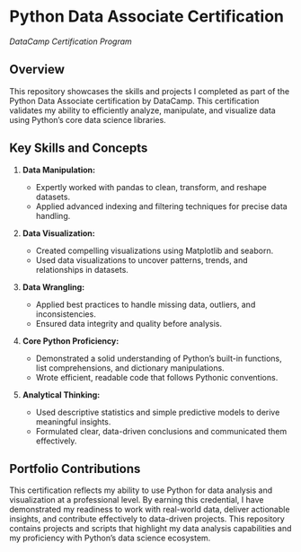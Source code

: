 # Python Data Associate Certification
*DataCamp Certification Program*

## Overview

This repository showcases the skills and projects I completed as part of the Python Data Associate certification by DataCamp. This certification validates my ability to efficiently analyze, manipulate, and visualize data using Python’s core data science libraries.

## Key Skills and Concepts

1. **Data Manipulation:**
   - Expertly worked with pandas to clean, transform, and reshape datasets.
   - Applied advanced indexing and filtering techniques for precise data handling.

2. **Data Visualization:**
   - Created compelling visualizations using Matplotlib and seaborn.
   - Used data visualizations to uncover patterns, trends, and relationships in datasets.

3. **Data Wrangling:**
   - Applied best practices to handle missing data, outliers, and inconsistencies.
   - Ensured data integrity and quality before analysis.

4. **Core Python Proficiency:**
   - Demonstrated a solid understanding of Python’s built-in functions, list comprehensions, and dictionary manipulations.
   - Wrote efficient, readable code that follows Pythonic conventions.

5. **Analytical Thinking:**
   - Used descriptive statistics and simple predictive models to derive meaningful insights.
   - Formulated clear, data-driven conclusions and communicated them effectively.

## Portfolio Contributions

This certification reflects my ability to use Python for data analysis and visualization at a professional level. By earning this credential, I have demonstrated my readiness to work with real-world data, deliver actionable insights, and contribute effectively to data-driven projects. This repository contains projects and scripts that highlight my data analysis capabilities and my proficiency with Python’s data science ecosystem.
